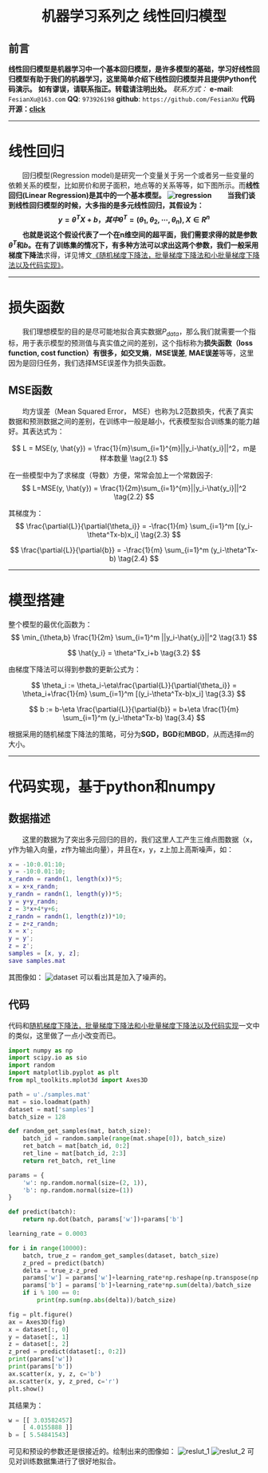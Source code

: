 <h1 align = "center">机器学习系列之 线性回归模型</h1>

## 前言
**线性回归模型是机器学习中一个基本回归模型，是许多模型的基础，学习好线性回归模型有助于我们的机器学习，这里简单介绍下线性回归模型并且提供Python代码演示。**
**如有谬误，请联系指正。转载请注明出处。**
*联系方式：*
**e-mail**: `FesianXu@163.com`
**QQ**: `973926198`
**github**: `https://github.com/FesianXu`
**代码开源：[click]**

**************************************************************************************

# 线性回归
　　回归模型(Regression model)是研究一个变量关于另一个或者另一些变量的依赖关系的模型，比如房价和房子面积，地点等的关系等等，如下图所示。而**线性回归(Linear Regression)**是其中的一个基本模型。
![regression][regression]
　　当我们谈到线性回归模型的时候，大多指的是多元线性回归，其假设为：
$$
y = \theta^TX+b，其中\theta^T = (\theta_1, \theta_2,\cdots,\theta_n), X \in R^n
\tag{1.1}
$$
　　也就是说这个假设代表了一个在n维空间的超平面，我们需要求得的就是参数$\theta^T$和$b$。在有了训练集的情况下，有多种方法可以求出这两个参数，我们一般采用**梯度下降法**求得，详见博文[《随机梯度下降法，批量梯度下降法和小批量梯度下降法以及代码实现》][GD]。
  

**************************************************************************************
# 损失函数
　　我们理想模型的目的是尽可能地拟合真实数据$P_{data}$，那么我们就需要一个指标，用于表示模型的预测值与真实值之间的差别，这个指标称为**损失函数（loss function, cost function）**有很多，如**交叉熵**，**MSE误差**, **MAE误差**等等，这里因为是回归任务，我们选择MSE误差作为损失函数。

## MSE函数

　　均方误差（Mean Squared Error， MSE）也称为L2范数损失，代表了真实数据和预测数据之间的差别，在训练中一般是越小，代表模型拟合训练集的能力越好。其表达式为：

$$
L = MSE(y, \hat{y}) = \frac{1}{m}\sum_{i=1}^{m}||y_i-\hat{y_i}||^2，m是样本数量
\tag{2.1}
$$

在一些模型中为了求梯度（导数）方便，常常会加上一个常数因子:
$$
L=MSE(y, \hat{y}) = \frac{1}{2m}\sum_{i=1}^{m}||y_i-\hat{y_i}||^2
\tag{2.2}
$$

其梯度为：
$$
\frac{\partial{L}}{\partial{\theta_i}} =
-\frac{1}{m} \sum_{i=1}^m [(y_i-\theta^Tx-b)x_i]
\tag{2.3}
$$

$$
\frac{\partial{L}}{\partial{b}} = 
-\frac{1}{m} \sum_{i=1}^m (y_i-\theta^Tx-b)
\tag{2.4}
$$

**************************************************************************************

# 模型搭建

整个模型的最优化函数为：
$$
\min_{\theta,b} \frac{1}{2m} \sum_{i=1}^m ||y_i-\hat{y_i}||^2
\tag{3.1}
$$

$$
\hat{y_i} = \theta^Tx_i+b
\tag{3.2}
$$

由梯度下降法可以得到参数的更新公式为：

$$
\theta_i := \theta_i-\eta\frac{\partial{L}}{\partial{\theta_i}} = 
\theta_i+\frac{1}{m} \sum_{i=1}^m [(y_i-\theta^Tx-b)x_i]
\tag{3.3}
$$

$$
b := b-\eta \frac{\partial{L}}{\partial{b}} = 
b+\eta \frac{1}{m} \sum_{i=1}^m (y_i-\theta^Tx-b)
\tag{3.4}
$$

根据采用的随机梯度下降法的策略，可分为**SGD，BGD**和**MBGD**，从而选择m的大小。

**************************************************************************************

# 代码实现，基于python和numpy

## 数据描述

　　这里的数据为了突出多元回归的目的，我们这里人工产生三维点图数据（x，y作为输入向量，z作为输出向量），并且在x，y，z上加上高斯噪声，如：

```matlab
x = -10:0.01:10;
y = -10:0.01:10;
x_randn = randn(1, length(x))*5;
x = x+x_randn;
y_randn = randn(1, length(y))*5;
y = y+y_randn;
z = 3*x+4*y+6;
z_randn = randn(1, length(z))*10;
z = z+z_randn;
x = x';
y = y';
z = z';
samples = [x, y, z];
save samples.mat
```

其图像如：
![dataset][dataset]
可以看出其是加入了噪声的。


## 代码

代码和[随机梯度下降法，批量梯度下降法和小批量梯度下降法以及代码实现][GD]一文中的类似，这里做了一点小改变而已。
```python
import numpy as np
import scipy.io as sio
import random
import matplotlib.pyplot as plt
from mpl_toolkits.mplot3d import Axes3D

path = u'./samples.mat'
mat = sio.loadmat(path)
dataset = mat['samples']
batch_size = 128

def random_get_samples(mat, batch_size):
    batch_id = random.sample(range(mat.shape[0]), batch_size)
    ret_batch = mat[batch_id, 0:2]
    ret_line = mat[batch_id, 2:3]
    return ret_batch, ret_line

params = {
    'w': np.random.normal(size=(2, 1)),
    'b': np.random.normal(size=(1))
}

def predict(batch):
    return np.dot(batch, params['w'])+params['b']

learning_rate = 0.0003

for i in range(10000):
    batch, true_z = random_get_samples(dataset, batch_size)
    z_pred = predict(batch)
    delta = true_z-z_pred
    params['w'] = params['w']+learning_rate*np.reshape(np.transpose(np.sum(delta*batch, axis=0)), (2, 1))/batch_size
    params['b'] = params['b']+learning_rate*np.sum(delta)/batch_size
    if i % 100 == 0:
        print(np.sum(np.abs(delta))/batch_size)

fig = plt.figure()
ax = Axes3D(fig)
x = dataset[:, 0]
y = dataset[:, 1]
z = dataset[:, 2]
z_pred = predict(dataset[:, 0:2])
print(params['w'])
print(params['b'])
ax.scatter(x, y, z, c='b')
ax.scatter(x, y, z_pred, c='r')
plt.show()

```

其结果为：
```python
w = [[ 3.03582457]
    [ 4.0155888 ]]
b = [ 5.54841543]
```

可见和预设的参数还是很接近的。绘制出来的图像如：
![reslut_1][reslut_1]
![reslut_2][reslut_2]
可见对训练数据集进行了很好地拟合。




[regression]: ./imgs/regression.jpg
[GD]: http://blog.csdn.net/loseinvain/article/details/78243051
[dataset]: ./imgs/dataset.png
[reslut_1]: ./imgs/result_1.png
[reslut_2]: ./imgs/result_2.png
[click]: https://github.com/FesianXu/AI_Blog/tree/master/%E7%BA%BF%E6%80%A7%E5%9B%9E%E5%BD%92


